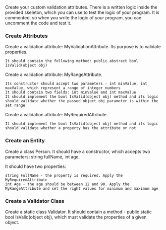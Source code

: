 Create your custom validation attributes. There is a written logic inside the provided skeleton, which you can use to test the logic of your program. It is commented, so when you write the logic of your program, you can uncomment the code and test it.

### Create Attributes

Create a validation attribute: MyValidationAttribute. Its purpose is to validate properties. 

	It should contain the following method: public abstract bool IsValid(object obj)

Create a validation attribute: MyRangeAttribute.

	Its constructor should accept two parameters - int minValue, int maxValue, which represent a range of integer numbers
	It should contain two fields: int minValue and int maxValue
	It should implement the bool IsValid(object obj) method and its logic should validate whether the passed object obj parameter is within the set range

Create a validation attribute: MyRequiredAttribute.

	It should implement the bool IsValid(object obj) method and its logic should validate whether a property has the attribute or not

### Create an Entity

Create a class Person. It should have a constructor, which accepts two parameters: string fullName, int age.

It should have two properties:

	string FullName - the property is required. Apply the MyRequiredAttribute
	int Age - the age should be between 12 and 90. Apply the MyRangeAttribute and set the right values for minimum and maximum age

### Create a Validator Class

Create a static class Validator. It should contain a method - public static bool IsValid(object obj), which must validate the properties of a given object.
